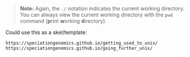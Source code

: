 
> **Note:** Again, the `./` notation indicates the current working directory.
You can always view the current working directory with the `pwd` command
(**p**rint **w**orking **d**irectory).

Could use this as a skel/template:  

    https://speciationgenomics.github.io/getting_used_to_unix/
    https://speciationgenomics.github.io/going_further_unix/

